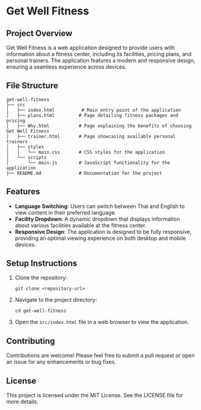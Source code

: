 # Get Well Fitness

## Project Overview
Get Well Fitness is a web application designed to provide users with information about a fitness center, including its facilities, pricing plans, and personal trainers. The application features a modern and responsive design, ensuring a seamless experience across devices.

## File Structure
```
get-well-fitness
├── src
│   ├── index.html          # Main entry point of the application
│   ├── plans.html         # Page detailing fitness packages and pricing
│   ├── Why.html           # Page explaining the benefits of choosing Get Well Fitness
│   ├── trainer.html       # Page showcasing available personal trainers
│   ├── styles
│   │   └── main.css       # CSS styles for the application
│   └── scripts
│       └── main.js        # JavaScript functionality for the application
├── README.md              # Documentation for the project
```

## Features
- **Language Switching**: Users can switch between Thai and English to view content in their preferred language.
- **Facility Dropdown**: A dynamic dropdown that displays information about various facilities available at the fitness center.
- **Responsive Design**: The application is designed to be fully responsive, providing an optimal viewing experience on both desktop and mobile devices.

## Setup Instructions
1. Clone the repository:
   ```
   git clone <repository-url>
   ```
2. Navigate to the project directory:
   ```
   cd get-well-fitness
   ```
3. Open the `src/index.html` file in a web browser to view the application.

## Contributing
Contributions are welcome! Please feel free to submit a pull request or open an issue for any enhancements or bug fixes.

## License
This project is licensed under the MIT License. See the LICENSE file for more details.